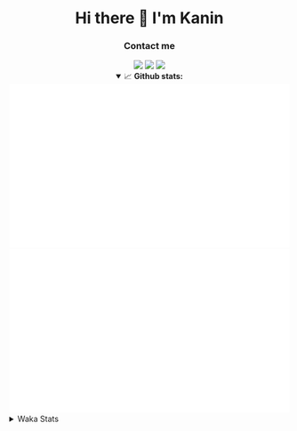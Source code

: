 <div align="center">
 <h1>Hi there 👋 I'm Kanin</h1>
 <h3>Contact me</h3>
 <a href="mailto:im@kanin.dev"><img src="https://img.shields.io/badge/gmail-%23D14836.svg?&style=for-the-badge&logo=gmail&logoColor=white"/></a>
 <a href="https://twitter.com/KaninTwt"><img src="https://img.shields.io/badge/twitter-%231DA1F2.svg?&style=for-the-badge&logo=twitter&logoColor=white"/></a>
 <a href="https://www.linkedin.com/in/KaninDev"><img src="https://img.shields.io/badge/linkedin-%230077B5.svg?&style=for-the-badge&logo=linkedin&logoColor=white"/></a>
<details open>
  <summary>📈 <b>Github stats:</b></summary>
  <img src="https://github.com/Kanin/Kanin/blob/master/scripts/GitHubStats/generated/overview.svg"/>
  <img src="https://github.com/Kanin/Kanin/blob/master/scripts/GitHubStats/generated/languages.svg"/>
</details>
</div>

<details>
 <summary>Waka Stats</summary>

<!--START_SECTION:waka-->
![Code Time](http://img.shields.io/badge/Code%20Time-3%2C023%20hrs%2048%20mins-blue)

![Profile Views](http://img.shields.io/badge/Profile%20Views-0-blue)

![Lines of code](https://img.shields.io/badge/From%20Hello%20World%20I%27ve%20Written-822.1%20thousand%20lines%20of%20code-blue)

**🐱 My GitHub Data** 

> 📦 184.2 kB Used in GitHub's Storage 
 > 
> 🏆 351 Contributions in the Year 2025
 > 
> 💼 Opted to Hire
 > 
> 📜 29 Public Repositories 
 > 
> 🔑 21 Private Repositories 
 > 
**I'm an Early 🐤** 

```text
🌞 Morning                2879 commits        ███████░░░░░░░░░░░░░░░░░░   28.72 % 
🌆 Daytime                2868 commits        ███████░░░░░░░░░░░░░░░░░░   28.61 % 
🌃 Evening                2930 commits        ███████░░░░░░░░░░░░░░░░░░   29.23 % 
🌙 Night                  1346 commits        ███░░░░░░░░░░░░░░░░░░░░░░   13.43 % 
```
📅 **I'm Most Productive on Monday** 

```text
Monday                   2028 commits        █████░░░░░░░░░░░░░░░░░░░░   20.23 % 
Tuesday                  1436 commits        ████░░░░░░░░░░░░░░░░░░░░░   14.33 % 
Wednesday                1005 commits        ███░░░░░░░░░░░░░░░░░░░░░░   10.03 % 
Thursday                 1564 commits        ████░░░░░░░░░░░░░░░░░░░░░   15.60 % 
Friday                   1627 commits        ████░░░░░░░░░░░░░░░░░░░░░   16.23 % 
Saturday                 904 commits         ██░░░░░░░░░░░░░░░░░░░░░░░   09.02 % 
Sunday                   1459 commits        ████░░░░░░░░░░░░░░░░░░░░░   14.56 % 
```


📊 **This Week I Spent My Time On** 

```text
🕑︎ Time Zone: America/New_York

💬 Programming Languages: 
Python                   40 hrs 7 mins       ██████████████████████░░░   88.22 % 
JavaScript               4 hrs 16 mins       ██░░░░░░░░░░░░░░░░░░░░░░░   09.41 % 
JSON with Comments       32 mins             ░░░░░░░░░░░░░░░░░░░░░░░░░   01.19 % 
HTML                     25 mins             ░░░░░░░░░░░░░░░░░░░░░░░░░   00.93 % 
Markdown                 2 mins              ░░░░░░░░░░░░░░░░░░░░░░░░░   00.10 % 

🔥 Editors: 
VS Code                  45 hrs 28 mins      █████████████████████████   100.00 % 

🐱‍💻 Projects: 
Bot                      27 hrs 20 mins      ███████████████░░░░░░░░░░   60.12 % 
Marshall                 16 hrs 4 mins       █████████░░░░░░░░░░░░░░░░   35.33 % 
emojicdn                 1 hr 44 mins        █░░░░░░░░░░░░░░░░░░░░░░░░   03.85 % 
website-new              18 mins             ░░░░░░░░░░░░░░░░░░░░░░░░░   00.70 % 

💻 Operating System: 
Windows                  45 hrs 28 mins      █████████████████████████   100.00 % 
```

**I Mostly Code in Python** 

```text
Python                   33 repos            ████████████████░░░░░░░░░   63.46 % 
TypeScript               7 repos             ███░░░░░░░░░░░░░░░░░░░░░░   13.46 % 
Java                     5 repos             ██░░░░░░░░░░░░░░░░░░░░░░░   09.62 % 
HTML                     3 repos             █░░░░░░░░░░░░░░░░░░░░░░░░   05.77 % 
Kotlin                   1 repo              ░░░░░░░░░░░░░░░░░░░░░░░░░   01.92 % 
```



**Timeline**

![Lines of Code chart](https://raw.githubusercontent.com/Kanin/Kanin/master/assets/bar_graph.png)


 Last Updated on 01/10/2025 12:11:45 UTC
<!--END_SECTION:waka-->
</details>
